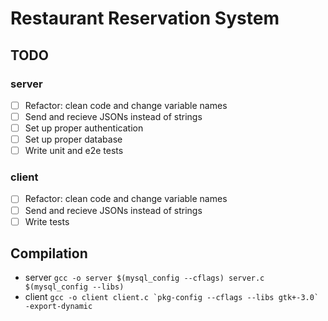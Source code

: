 # Restaurant Reservation System

## TODO

### server

- [ ] Refactor: clean code and change variable names
- [ ] Send and recieve JSONs instead of strings
- [ ] Set up proper authentication
- [ ] Set up proper database
- [ ] Write unit and e2e tests

### client

- [ ] Refactor: clean code and change variable names
- [ ] Send and recieve JSONs instead of strings
- [ ] Write tests

## Compilation

- server ``gcc -o server $(mysql_config --cflags) server.c $(mysql_config --libs)``
- client ``gcc -o client client.c `pkg-config --cflags --libs gtk+-3.0` -export-dynamic``
